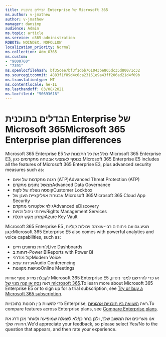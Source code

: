 ```yaml
---
title: הבדלים בתוכנית Enterprise של Microsoft 365
ms.author: v-jmathew
author: v-jmathew
manager: dansimp
audience: Admin
ms.topic: article
ms.service: o365-administration
ROBOTS: NOINDEX, NOFOLLOW
localization_priority: Normal
ms.collection: Adm_O365
ms.custom:
- "9000760"
- "7391"
ms.openlocfilehash: bf35cee7bf3f1d6b761043be865dc35d80071c32
ms.sourcegitcommit: 4883f1f89d4c6ca23161e9a43ff206ad21d4f09b
ms.translationtype: MT
ms.contentlocale: he-IL
ms.lasthandoff: 03/08/2021
ms.locfileid: "50693618"
---
```

# <a name="microsoft-365-enterprise-plan-differences"></a><span data-ttu-id="671aa-102">הבדלים בתוכנית Enterprise של Microsoft 365</span><span class="sxs-lookup"><span data-stu-id="671aa-102">Microsoft 365 Enterprise plan differences</span></span>

<span data-ttu-id="671aa-103">Microsoft 365 Enterprise E5 כולל את כל התכונות של Microsoft 365 Enterprise E3, בנוסף לאמצעי אבטחה מתקדמים כגון:</span><span class="sxs-lookup"><span data-stu-id="671aa-103">Microsoft 365 Enterprise E5 includes all the features of Microsoft 365 Enterprise E3, plus advanced security measures such as:</span></span>

- <span data-ttu-id="671aa-104">הגנה מתקדמת של איום (ATP)</span><span class="sxs-lookup"><span data-stu-id="671aa-104">Advanced Threat Protection (ATP)</span></span>
- <span data-ttu-id="671aa-105">ממשל נתונים מתקדם</span><span class="sxs-lookup"><span data-stu-id="671aa-105">Advanced Data Governance</span></span>
- <span data-ttu-id="671aa-106">קופסה נעולה של לקוח</span><span class="sxs-lookup"><span data-stu-id="671aa-106">Customer Lockbox</span></span>
- <span data-ttu-id="671aa-107">אבטחת אפליקציית הענן של Microsoft 365</span><span class="sxs-lookup"><span data-stu-id="671aa-107">Microsoft 365 Cloud App Security</span></span>
- <span data-ttu-id="671aa-108">גילוי אלקטרוני מתקדם</span><span class="sxs-lookup"><span data-stu-id="671aa-108">Advanced eDiscovery</span></span>
- <span data-ttu-id="671aa-109">שירותי ניהול זכויות</span><span class="sxs-lookup"><span data-stu-id="671aa-109">Rights Management Services</span></span>
- <span data-ttu-id="671aa-110">קמרון מקש תכלת</span><span class="sxs-lookup"><span data-stu-id="671aa-110">Azure Key Vault</span></span>

<span data-ttu-id="671aa-111">Microsoft 365 Enterprise E5 מגיע גם עם ניתוחים רבי-עוצמה ויכולות קוליות, כגון:</span><span class="sxs-lookup"><span data-stu-id="671aa-111">Microsoft 365 Enterprise E5 also comes with powerful analytics and voice capabilities, such as:</span></span>

- <span data-ttu-id="671aa-112">לוחות מחוונים חיים</span><span class="sxs-lookup"><span data-stu-id="671aa-112">Live Dashboards</span></span>
- <span data-ttu-id="671aa-113">דוחות ב-Power BI</span><span class="sxs-lookup"><span data-stu-id="671aa-113">Reports with Power BI</span></span>
- <span data-ttu-id="671aa-114">קול מודרני</span><span class="sxs-lookup"><span data-stu-id="671aa-114">Modern Voice</span></span>
- <span data-ttu-id="671aa-115">ועידות שמע</span><span class="sxs-lookup"><span data-stu-id="671aa-115">Audio Conferencing</span></span>
- <span data-ttu-id="671aa-116">פגישות מקוונות</span><span class="sxs-lookup"><span data-stu-id="671aa-116">Online Meetings</span></span>

<span data-ttu-id="671aa-117">לקבלת מידע נוסף אודות Microsoft 365 Enterprise E5 או כדי להירשם למנוי ניסיון, ראה [נסה או קנה מנוי של microsoft 365](https://go.microsoft.com/fwlink/?linkid=2099673).</span><span class="sxs-lookup"><span data-stu-id="671aa-117">To learn more about Microsoft 365 Enterprise E5 or to sign up for a trial subscription, see [Try or buy a Microsoft 365 subscription](https://go.microsoft.com/fwlink/?linkid=2099673).</span></span>

<span data-ttu-id="671aa-118">כדי להשוות בין תכונות בתוכניות Enterprise, ראה [השוואה בין תוכניות ארגוניות](https://go.microsoft.com/fwlink/?linkid=2097200).</span><span class="sxs-lookup"><span data-stu-id="671aa-118">To compare features across Enterprise plans, see [Compare Enterprise plans](https://go.microsoft.com/fwlink/?linkid=2097200).</span></span>

<span data-ttu-id="671aa-119">אנו מעריכים את המשוב שלך, ולכן בחר כן/לא לשאלה שמופיעה ולאחר מכן דרג את החוויה שלך.</span><span class="sxs-lookup"><span data-stu-id="671aa-119">We'd appreciate your feedback, so please select Yes/No to the question that appears, and then rate your experience.</span></span>
